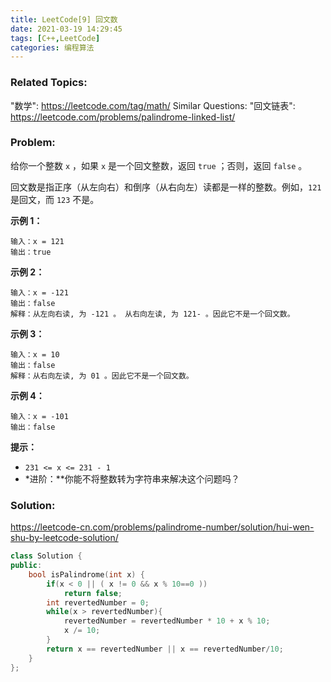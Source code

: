 ```yaml
---
title: LeetCode[9] 回文数
date: 2021-03-19 14:29:45
tags: [C++,LeetCode]
categories: 编程算法
---
```


### Related Topics:

"数学": https://leetcode.com/tag/math/ Similar Questions: "回文链表": https://leetcode.com/problems/palindrome-linked-list/

### Problem:

给你一个整数 `x` ，如果 `x` 是一个回文整数，返回 `true` ；否则，返回 `false` 。

回文数是指正序（从左向右）和倒序（从右向左）读都是一样的整数。例如，`121` 是回文，而 `123` 不是。

**示例 1：**

```
输入：x = 121
输出：true
```

**示例 2：**

```
输入：x = -121
输出：false
解释：从左向右读, 为 -121 。 从右向左读, 为 121- 。因此它不是一个回文数。
```

**示例 3：**

```
输入：x = 10
输出：false
解释：从右向左读, 为 01 。因此它不是一个回文数。
```

**示例 4：**

```
输入：x = -101
输出：false
```

**提示：**

- `231 <= x <= 231 - 1`
- *进阶：**你能不将整数转为字符串来解决这个问题吗？

<!--more-->

### Solution:

https://leetcode-cn.com/problems/palindrome-number/solution/hui-wen-shu-by-leetcode-solution/

```cpp
class Solution {
public:
    bool isPalindrome(int x) {
        if(x < 0 || ( x != 0 && x % 10==0 ))
            return false;
        int revertedNumber = 0;
        while(x > revertedNumber){
            revertedNumber = revertedNumber * 10 + x % 10;
            x /= 10;
        }
        return x == revertedNumber || x == revertedNumber/10;
    }
};
```